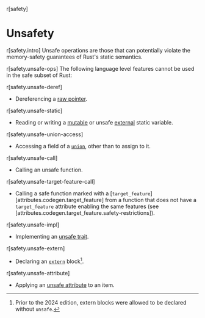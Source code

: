 r[safety]
# Unsafety

r[safety.intro]
Unsafe operations are those that can potentially violate the memory-safety
guarantees of Rust's static semantics.

r[safety.unsafe-ops]
The following language level features cannot be used in the safe subset of
Rust:

r[safety.unsafe-deref]
- Dereferencing a [raw pointer].

r[safety.unsafe-static]
- Reading or writing a [mutable] or unsafe [external] static variable.

r[safety.unsafe-union-access]
- Accessing a field of a [`union`], other than to assign to it.

r[safety.unsafe-call]
- Calling an unsafe function.

r[safety.unsafe-target-feature-call]
- Calling a safe function marked with a [`target_feature`][attributes.codegen.target_feature] from a function that does not have a `target_feature` attribute enabling the same features (see [attributes.codegen.target_feature.safety-restrictions]).

r[safety.unsafe-impl]
- Implementing an [unsafe trait].

r[safety.unsafe-extern]
- Declaring an [`extern`] block[^extern-2024].

r[safety.unsafe-attribute]
- Applying an [unsafe attribute] to an item.

[^extern-2024]: Prior to the 2024 edition, extern blocks were allowed to be declared without `unsafe`.

[`extern`]: items/external-blocks.md
[`union`]: items/unions.md
[mutable]: items/static-items.md#mutable-statics
[external]: items/external-blocks.md
[raw pointer]: types/pointer.md
[unsafe trait]: items/traits.md#unsafe-traits
[unsafe attribute]: attributes.md
